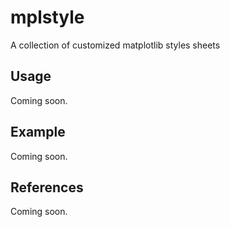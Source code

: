 # mplstyle
A collection of customized matplotlib styles sheets

## Usage
Coming soon.

## Example
Coming soon.

## References
Coming soon.
